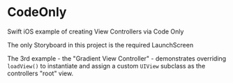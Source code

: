 # CodeOnly

Swift iOS example of creating View Controllers via Code Only

The only Storyboard in this project is the required LaunchScreen

The 3rd example - the "Gradient View Controller" - demonstrates overriding `loadView()` to instantiate and assign a custom `UIView` subclass as the controllers "root" view.
